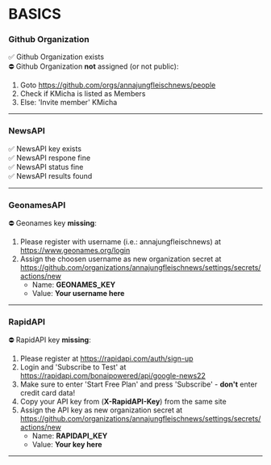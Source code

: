 # BASICS  
### Github Organization  
:white_check_mark: Github Organization exists  
:no_entry: Github Organization **not** assigned (or not public):  
1. Goto https://github.com/orgs/annajungfleischnews/people  
2. Check if KMicha is listed as Members  
3. Else: 'Invite member' KMicha  

---
  
### NewsAPI  
:white_check_mark: NewsAPI key exists  
:white_check_mark: NewsAPI respone fine  
:white_check_mark: NewsAPI status fine  
:white_check_mark: NewsAPI results found  

---
  
### GeonamesAPI  
:no_entry: Geonames key **missing**:  
1. Please register with username (i.e.: annajungfleischnews) at https://www.geonames.org/login  
2. Assign the choosen username as new organization secret at https://github.com/organizations/annajungfleischnews/settings/secrets/actions/new  
   * Name:  **GEONAMES_KEY**   
   * Value: **Your username here**   

---
  
### RapidAPI  
:no_entry: RapidAPI key **missing**:  
1. Please register at https://rapidapi.com/auth/sign-up  
2. Login and 'Subscribe to Test' at https://rapidapi.com/bonaipowered/api/google-news22  
3. Make sure to enter 'Start Free Plan' and press 'Subscribe' - **don't** enter credit card data!  
2. Copy your API key from (**X-RapidAPI-Key**) from the same site  
3. Assign the API key as new organization secret at https://github.com/organizations/annajungfleischnews/settings/secrets/actions/new  
   * Name:  **RAPIDAPI_KEY**   
   * Value: **Your key here**   

---
  
